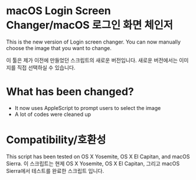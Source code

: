 # macOS Login Screen Changer/macOS 로그인 화면 체인저
This is the new version of Login screen changer. You can now manually choose the image that you want to change.

이 툴은 제가 이전에 만들었던 스크립트의 새로운 버전입니다. 새로운 버전에서는 이미지를 직접 선택하실 수 있습니다. 

# What has been changed?
- It now uses AppleScript to prompt users to select the image
- A lot of codes were cleaned up

# Compatibility/호환성
This script has been tested on OS X Yosemite, OS X El Capitan, and macOS Sierra.
이 스크립트는 현제 OS X Yosemite, OS X El Capitan, 그리고 macOS Sierra에서 테스트를 완료한 스크립트 입니다.
